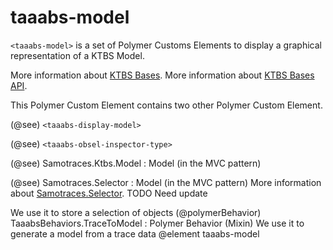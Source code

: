 # taaabs-model

`<taaabs-model>` is a set of Polymer Customs Elements to display a graphical representation of a KTBS Model.

More information about <a href="https://kernel-for-trace-based-systems.readthedocs.org/en/latest/concepts/trace_model.html">KTBS Bases</a>.
More information about <a href="https://kernel-for-trace-based-systems.readthedocs.org/en/latest/concepts/abstract_api.html#model-resource">KTBS Bases API</a>.

This Polymer Custom Element contains two other Polymer Custom Element.

(@see) `<taaabs-display-model>`

(@see) `<taaabs-obsel-inspector-type>`

(@see) Samotraces.Ktbs.Model : Model (in the MVC pattern)

(@see) Samotraces.Selector : Model (in the MVC pattern)
More information about <a href="http://dsi-liris-silex.univ-lyon1.fr/bmathern/samotraces/doc/Samotraces.Selector.html#toc0">Samotraces.Selector</a>. TODO Need update

We use it to store a selection of objects
(@polymerBehavior) TaaabsBehaviors.TraceToModel : Polymer Behavior (Mixin)
We use it to generate a model from a trace data
@element taaabs-model
